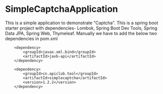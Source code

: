 # SimpleCaptchaApplication
This is a simple application to demonstrate "Captcha".
This is a spring boot starter project with dependencies- Lombok, Spring Boot Dev Tools, Spring Data JPA, Spring Web, Thymeleaf.
Manually we have to add the below two dependencies in pom.xml
<!-- https://mvnrepository.com/artifact/javax.xml.bind/jaxb-api -->
		<dependency>
			<groupId>javax.xml.bind</groupId>
			<artifactId>jaxb-api</artifactId>
		</dependency>
<!-- https://mvnrepository.com/artifact/cn.apiclub.tool/simplecaptcha -->
		<dependency>
			<groupId>cn.apiclub.tool</groupId>
			<artifactId>simplecaptcha</artifactId>
			<version>1.2.2</version>
		</dependency>

